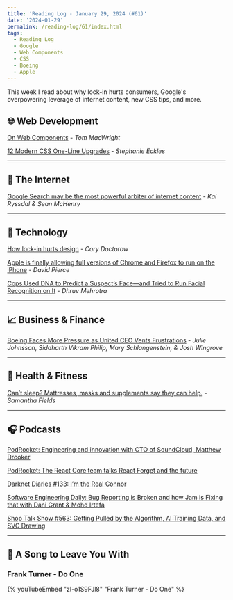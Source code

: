 ```yaml
---
title: 'Reading Log - January 29, 2024 (#61)'
date: '2024-01-29'
permalink: /reading-log/61/index.html
tags:
  - Reading Log
  - Google
  - Web Components
  - CSS
  - Boeing
  - Apple
---
```


This week I read about why lock-in hurts consumers, Google's overpowering leverage of internet content, new CSS tips, and more.
<!-- excerpt -->

## 🌐 Web Development

[On Web Components](https://macwright.com/2024/01/24/on-web-components) - *Tom MacWright*

[12 Modern CSS One-Line Upgrades](https://moderncss.dev/12-modern-css-one-line-upgrades/) - *Stephanie Eckles*

---

## 📡 The Internet

[Google Search may be the most powerful arbiter of internet content](https://www.marketplace.org/2024/01/22/google-search-may-be-the-most-powerful-arbiter-of-internet-content/) - *Kai Ryssdal & Sean McHenry*

---

## 🔌 Technology

[How lock-in hurts design](https://pluralistic.net/2024/01/24/everything-not-mandatory/#is-prohibited) - *Cory Doctorow*

[Apple is finally allowing full versions of Chrome and Firefox to run on the iPhone](https://www.theverge.com/2024/1/25/24050478/apple-ios-17-4-browser-engines-eu) - *David Pierce*

[Cops Used DNA to Predict a Suspect’s Face—and Tried to Run Facial Recognition on It](https://www.wired.com/story/parabon-nanolabs-dna-face-models-police-facial-recognition/) - *Dhruv Mehrotra*

---

## 📈 Business & Finance

[Boeing Faces More Pressure as United CEO Vents Frustrations](https://www.bloomberg.com/news/articles/2024-01-22/boeing-hit-with-more-pressure-as-united-ceo-vents-frustrations) - *Julie Johnsson, Siddharth Vikram Philip, Mary Schlangenstein, & Josh Wingrove*

---

## 🏃 Health & Fitness

[Can’t sleep? Mattresses, masks and supplements say they can help.](https://www.marketplace.org/2024/01/22/cant-sleep-mattresses-masks-and-supplements-say-they-can-help/) - *Samantha Fields*

---

## 🎧 Podcasts

[PodRocket: Engineering and innovation with CTO of SoundCloud, Matthew Drooker](https://podrocket.logrocket.com/engineering-and-innovation)

[PodRocket: The React Core team talks React Forget and the future](https://podrocket.logrocket.com/react-core)

[Darknet Diaries #133: I’m the Real Connor](https://darknetdiaries.com/episode/133/)

[Software Engineering Daily: Bug Reporting is Broken and how Jam is Fixing that with Dani Grant & Mohd Irtefa](https://softwareengineeringdaily.com/2023/05/01/bug-reporting/)

[Shop Talk Show #563: Getting Pulled by the Algorithm, AI Training Data, and SVG Drawing](https://shoptalkshow.com/563/)

---

## 🎵 A Song to Leave You With

<h3 class="music">Frank Turner - Do One</h3>

{% youTubeEmbed "zI-o1S9FJl8" "Frank Turner - Do One" %}

